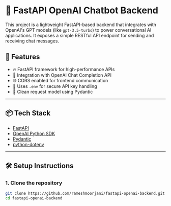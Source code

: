 # 🤖 FastAPI OpenAI Chatbot Backend

This project is a lightweight FastAPI-based backend that integrates with OpenAI's GPT models (like `gpt-3.5-turbo`) to power conversational AI applications. It exposes a simple RESTful API endpoint for sending and receiving chat messages.

## 🚀 Features

- 🔥 FastAPI framework for high-performance APIs
- 🤖 Integration with OpenAI Chat Completion API
- 🌐 CORS enabled for frontend communication
- 🔐 Uses `.env` for secure API key handling
- 🧾 Clean request model using Pydantic

---

## 📦 Tech Stack

- [FastAPI](https://fastapi.tiangolo.com/)
- [OpenAI Python SDK](https://pypi.org/project/openai/)
- [Pydantic](https://pydantic.dev/)
- [python-dotenv](https://pypi.org/project/python-dotenv/)

---

## 🛠️ Setup Instructions

### 1. Clone the repository

```bash
git clone https://github.com/rameshmoorjani/fastapi-openai-backend.git
cd fastapi-openai-backend
